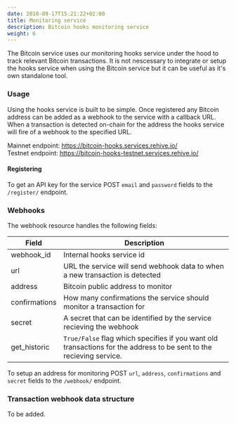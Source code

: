 ```yaml
---
date: 2018-09-17T15:21:22+02:00
title: Monitoring service
description: Bitcoin hooks monitoring service
weight: 6
---
```


The Bitcoin service uses our monitoring hooks service under the hood to track relevant Bitcoin transactions. It is not nescessary to integrate or setup the hooks service when using the Bitcoin service but it can be useful as it's own standalone tool.

### Usage

Using the hooks service is built to be simple. Once registered any Bitcoin address can be added as a webhook to the service with a callback URL. When a transaction is detected on-chain for the address the hooks service will fire of a webhook to the specified URL.

Mainnet endpoint: https://bitcoin-hooks.services.rehive.io/  
Testnet endpoint: https://bitcoin-hooks-testnet.services.rehive.io/

#### Registering

To get an API key for the service POST `email` and `password` fields to the `/register/` endpoint.

### Webhooks

The webhook resource handles the following fields:

Field | Description
--- | ---
webhook_id | Internal hooks service id
url | URL the service will send webhook data to when a new transaction is detected
address | Bitcoin public address to monitor
confirmations | How many confirmations the service should monitor a transaction for
secret | A secret that can be identified by the service recieving the webhook
get_historic | `True/False` flag which specifies if you want old transactions for the address to be sent to the recieving service.

To setup an address for monitoring POST `url`, `address`, `confirmations` and `secret` fields to the `/webhook/` endpoint.

### Transaction webhook data structure

To be added.

